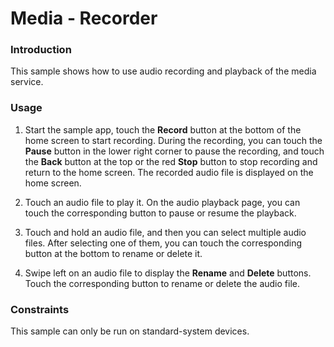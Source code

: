 # Media - Recorder

### Introduction

 This sample shows how to use audio recording and playback of the media service.

### Usage

1. Start the sample app, touch the **Record** button at the bottom of the home screen to start recording. During the recording, you can touch the **Pause** button in the lower right corner to pause the recording, and touch the **Back** button at the top or the red **Stop** button to stop recording and return to the home screen. The recorded audio file is displayed on the home screen.

2. Touch an audio file to play it. On the audio playback page, you can touch the corresponding button to pause or resume the playback.

3. Touch and hold an audio file, and then you can select multiple audio files. After selecting one of them, you can touch the corresponding button at the bottom to rename or delete it.

4. Swipe left on an audio file to display the **Rename** and **Delete** buttons. Touch the corresponding button to rename or delete the audio file.

### Constraints

This sample can only be run on standard-system devices.
